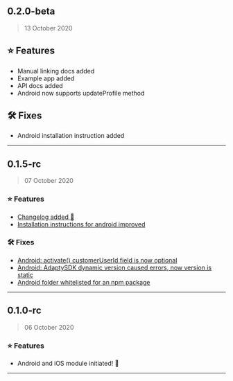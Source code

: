 ## 0.2.0-beta
> 13 October 2020

##  ⭐ Features
* Manual linking docs added 
* Example app added 
* API docs added
* Android now supports updateProfile method
## 🛠 Fixes
* Android installation instruction added

---

## 0.1.5-rc 
> 07 October 2020

### ⭐ Features
* [Changelog added 🥳]()
* [Installation instructions for android improved](23d0dc7)
### 🛠 Fixes
* [Android: activate() customerUserId field is now optional](85be9ac6e2)
* [Android: AdaptySDK dynamic version caused errors, now version is static](e00ddfafd)
* [Android folder whitelisted for an npm package](e734e28d)

---

## 0.1.0-rc
> 06 October 2020

### ⭐ Features
* Android and iOS module initiated! 🥳

---
